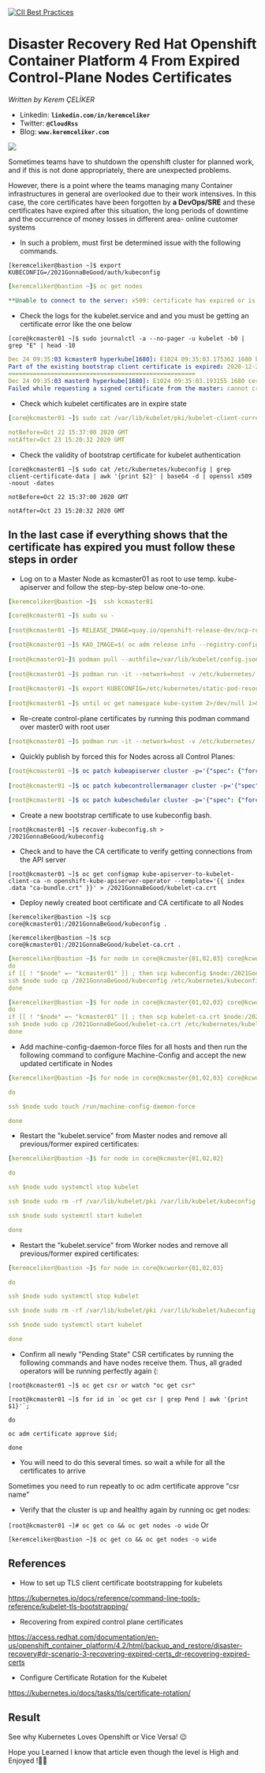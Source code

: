 [![CII Best Practices](https://bestpractices.coreinfrastructure.org/projects/569/badge)](https://bestpractices.coreinfrastructure.org/projects/569)
# Disaster Recovery Red Hat Openshift Container Platform 4 From Expired Control-Plane Nodes Certificates
*Written by Kerem ÇELİKER*
- Linkedin: **`linkedin.com/in/keremceliker`**
- Twitter: **`@CloudRss`**
- Blog: **`www.keremceliker.com`**

<img src="https://github.com/keremceliker/Disaster-Recovery-Openshift-Kubernetes-Engine-From-Expired-Control-Plane-Certificates/blob/main/AF819255-BDAA-4BE1-B56D-69661D7D0B50.jpeg"> 

Sometimes teams have to shutdown the openshift cluster for planned work, and if this is not done appropriately, there are unexpected problems.  

 

However, there is a point where the teams managing many Container infrastructures in general are overlooked due to their work intensives.  In this case, the core certificates have been forgotten by **a DevOps/SRE** and these certificates have expired after this situation, the long periods of downtime and the occurrence of money losses in different area- online customer systems  


- In such a problem, must first be determined issue with the following commands. 

 

`[keremceliker@bastion ~]$ export KUBECONFIG=/2021GonnaBeGood/auth/kubeconfig` 

 
```yaml
[keremceliker@bastion ~]$ oc get nodes  

**Unable to connect to the server: x509: certificate has expired or is not yet valid** 
```
 

- Check the logs for the kubelet.service and and you must be getting an certificate error like the one below  

 
`[core@kcmaster01 ~]$ sudo journalctl -a --no-pager -u kubelet -b0 | grep "E" | head -10`

```yaml
Dec 24 09:35:03 kcmaster0 hyperkube[1680]: E1024 09:35:03.175362 1680 bootstrap.go:264] 
Part of the existing bootstrap client certificate is expired: 2020-12-23 03:40:12 +0000 UTC 
=====================================================
Dec 24 09:35:03 master0 hyperkube[1680]: E1024 09:35:03.193155 1680 certificate_manager.go:385] 
Failed while requesting a signed certificate from the master: cannot create certificate signing request: Post https://api-int.keremceliker.com:6443/apis/certificates.k8s.io/v1beta1/certificatesigningrequests: EOF 
```
 

- Check which kubelet certificates are in expire state 

 
 
```yaml
[core@kcmaster01 ~]$ sudo cat /var/lib/kubelet/pki/kubelet-client-current.pem | openssl x509 -noout -dates  

notBefore=Oct 22 15:37:00 2020 GMT  
notAfter=Oct 23 15:20:32 2020 GMT 
```
 

 

- Check the validity of bootstrap certificate for kubelet authentication 

 

 
```shell
[core@kcmaster01 ~]$ sudo cat /etc/kubernetes/kubeconfig | grep client-certificate-data | awk '{print $2}' | base64 -d | openssl x509 -noout -dates  

notBefore=Oct 22 15:37:00 2020 GMT 

notAfter=Oct 23 15:20:32 2020 GMT 
```
 

 

 

## In the last case if everything shows that the certificate has expired you must follow these steps in order

 

- Log on to a Master Node as kcmaster01 as root to use temp. kube-apiserver and follow the step-by-step below one-to-one. 

 

 
```yaml
[keremceliker@bastion ~]$  ssh kcmaster01 

[core@kcmaster01 ~]$ sudo su - 
 
[root@kcmaster01 ~]$ RELEASE_IMAGE=quay.io/openshift-release-dev/ocp-release:4.6.0  

[root@kcmaster01 ~]$ KAO_IMAGE=$( oc adm release info --registry-config='/var/lib/kubelet/config.json' "${RELEASE_IMAGE}" --image-for=cluster-kube-apiserver-operator )
 
[root@kcmaster01~]$ podman pull --authfile=/var/lib/kubelet/config.json "${KAO_IMAGE}"  
 
[root@kcmaster01 ~]$ podman run -it --network=host -v /etc/kubernetes/:/etc/kubernetes/:F--entrypoint=/usr/bin/cluster-kube-apiserver-operator "${KAO_IMAGE}" recovery-apiserver create
 
[root@kcmaster01 ~]$ export KUBECONFIG=/etc/kubernetes/static-pod-resources/recovery-kube-apiserver-pod/admin.kubeconfig  
 
[root@kcmaster01 ~]$ until oc get namespace kube-system 2>/dev/null 1>&2; do echo 'Waiting for recovery apiserver to come up.'; sleep 1; done 
```
 

- Re-create control-plane certificates by running this podman command over master0 with root user 

 
```yaml
[root@kcmaster01 ~]$ podman run -it --network=host -v /etc/kubernetes/:/etc/kubernetes/:F --entrypoint=/usr/bin/cluster-kube-apiserver-operator "${KAO_IMAGE}" regenerate-certificates  
```
 
 

- Quickly publish by forced this for Nodes across all Control Planes: 

 
```yaml
[root@kcmaster01 ~]$ oc patch kubeapiserver cluster -p='{"spec": {"forceRedeploymentReason": "recovery-'"$( date --rfc-3339=ns )"'"}}' --type=merge  
 
[root@kcmaster01 ~]$ oc patch kubecontrollermanager cluster -p='{"spec": {"forceRedeploymentReason": "recovery-'"$( date --rfc-3339=ns )"'"}}' --type=merge  
 
[root@kcmaster01 ~]$ oc patch kubescheduler cluster -p='{"spec": {"forceRedeploymentReason": "recovery-'"$( date --rfc-3339=ns )"'"}}' --type=merge 
```
 

 

- Create a new bootstrap certificate to use kubeconfig bash. 

 

`[root@kcmaster01 ~]$ recover-kubeconfig.sh > /2021GonnaBeGood/kubeconfig`
 

 

 

- Check and to have the CA certificate to verify getting connections from the API server 

 
```
[root@kcmaster01 ~]$ oc get configmap kube-apiserver-to-kubelet-client-ca -n openshift-kube-apiserver-operator --template='{{ index .data "ca-bundle.crt" }}' > /2021GonnaBeGood/kubelet-ca.crt  
```
 
 

 

- Deploy newly created boot certificate and CA certificate to all Nodes 

 

 
`[keremceliker@bastion ~]$ scp core@kcmaster01:/2021GonnaBeGood/kubeconfig .`

`[keremceliker@bastion ~]$ scp core@kcmaster01:/2021GonnaBeGood/kubelet-ca.crt .`

 
```yaml
[keremceliker@bastion ~]$ for node in core@kcmaster{01,02,03} core@kcworker{01,02,03}  
do  
if [[ ! "$node" =~ "kcmaster01" ]] ; then scp kubeconfig $node:/2021GonnaBeGood; fi  
ssh $node sudo cp /2021GonnaBeGood/kubeconfig /etc/kubernetes/kubeconfig  
done 
```
 
```yaml
[keremceliker@bastion ~]$ for node in core@kcmaster{01,02,03} core@kcworker{01,02,03} 
do 
if [[ ! "$node" =~ "kcmaster01" ]] ; then scp kubelet-ca.crt $node:/2021GonnaBeGood; fi  
ssh $node sudo cp /2021GonnaBeGood/kubelet-ca.crt /etc/kubernetes/kubelet-ca.crt  
done 
```
 

 

- Add machine-config-daemon-force files for all hosts and then run the following command to configure Machine-Config and accept the new updated certificate in Nodes 

 

 
```yaml
[keremceliker@bastion ~]$ for node in core@kcmaster{01,02,03} core@kcworker{01,02,03}  

do  

ssh $node sudo touch /run/machine-config-daemon-force  

done 
```
 

- Restart the "kubelet.service" from Master nodes and remove all previous/former expired certificates: 

 
```yaml
[keremceliker@bastion ~]$ for node in core@kcmaster{01,02,02}  

do  

ssh $node sudo systemctl stop kubelet  

ssh $node sudo rm -rf /var/lib/kubelet/pki /var/lib/kubelet/kubeconfig  

ssh $node sudo systemctl start kubelet  

done 
```
 

 

- Restart the "kubelet.service" from Worker nodes and remove all previous/former expired certificates: 

 
```yaml
[keremceliker@bastion ~]$ for node in core@kcworker{01,02,03}  

do  

ssh $node sudo systemctl stop kubelet  

ssh $node sudo rm -rf /var/lib/kubelet/pki /var/lib/kubelet/kubeconfig  

ssh $node sudo systemctl start kubelet  

done 
```
 

- Confirm all newly "Pending State" CSR certificates by running the following commands and have nodes receive them. Thus, all graded operators will be running perfectly again (: 

 
```
[root@kcmaster01 ~]$ oc get csr or watch "oc get csr" 
```
```
[root@kcmaster01 ~]$ for id in `oc get csr | grep Pend | awk '{print $1}'`;  

do  

oc adm certificate approve $id;  

done  
```
 

- You will need to do this several times. so wait a while for all the certificates to arrive 

 

Sometimes you need to run repeatly to oc adm certificate approve "csr name"  

 

- Verify that the cluster is up and healthy again by running oc get nodes: 

`[root@kcmaster01 ~]# oc get co && oc get nodes -o wide`
Or 

`[keremceliker@bastion ~]$ oc get co && oc get nodes -o wide`
 

 

## References

 

- How to set up TLS client certificate bootstrapping for kubelets 

 

https://kubernetes.io/docs/reference/command-line-tools-reference/kubelet-tls-bootstrapping/ 

 

- Recovering from expired control plane certificates 

 

https://access.redhat.com/documentation/en-us/openshift_container_platform/4.2/html/backup_and_restore/disaster-recovery#dr-scenario-3-recovering-expired-certs_dr-recovering-expired-certs 



- Configure Certificate Rotation for the Kubelet 

https://kubernetes.io/docs/tasks/tls/certificate-rotation/ 

## Result 

See why Kubernetes Loves Openshift or Vice Versa! 😉

Hope you Learned I know that article even though the level is High and Enjoyed !🙏😊

